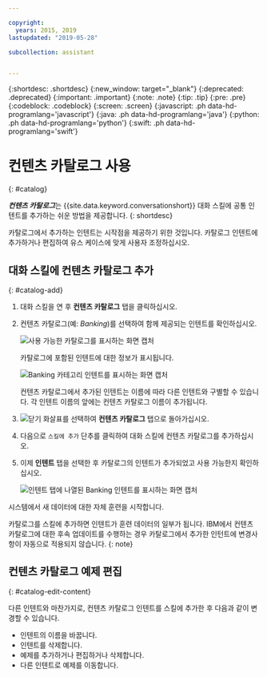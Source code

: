 ```yaml
---

copyright:
  years: 2015, 2019
lastupdated: "2019-05-28"

subcollection: assistant


---
```


{:shortdesc: .shortdesc}
{:new_window: target="_blank"}
{:deprecated: .deprecated}
{:important: .important}
{:note: .note}
{:tip: .tip}
{:pre: .pre}
{:codeblock: .codeblock}
{:screen: .screen}
{:javascript: .ph data-hd-programlang='javascript'}
{:java: .ph data-hd-programlang='java'}
{:python: .ph data-hd-programlang='python'}
{:swift: .ph data-hd-programlang='swift'}

# 컨텐츠 카탈로그 사용
{: #catalog}

***컨텐츠 카탈로그***는 {{site.data.keyword.conversationshort}} 대화 스킬에 공통 인텐트를 추가하는 쉬운 방법을 제공합니다.
{: shortdesc}

카탈로그에서 추가하는 인텐트는 시작점을 제공하기 위한 것입니다. 카탈로그 인텐트에 추가하거나 편집하여 유스 케이스에 맞게 사용자 조정하십시오.

## 대화 스킬에 컨텐츠 카탈로그 추가
{: #catalog-add}

1.  대화 스킬을 연 후 **컨텐츠 카탈로그** 탭을 클릭하십시오.

1.  컨텐츠 카탈로그(예: *Banking*)를 선택하여 함께 제공되는 인텐트를 확인하십시오.

    ![사용 가능한 카탈로그를 표시하는 화면 캡처](images/catalog_overview.png)

    카탈로그에 포함된 인텐트에 대한 정보가 표시됩니다.

    ![Banking 카테고리 인텐트를 표시하는 화면 캡처](images/catalog_open.png)

    컨텐츠 카탈로그에서 추가된 인텐트는 이름에 따라 다른 인텐트와 구별할 수 있습니다. 각 인텐트 이름의 앞에는 컨텐츠 카탈로그 이름이 추가됩니다.

1.  ![닫기 화살표](images/close_arrow.png)를 선택하여 **컨텐츠 카탈로그** 탭으로 돌아가십시오.

1.  다음으로 `스킬에 추가` 단추를 클릭하여 대화 스킬에 컨텐츠 카탈로그를 추가하십시오.

1.  이제 **인텐트** 탭을 선택한 후 카탈로그의 인텐트가 추가되었고 사용 가능한지 확인하십시오.

    ![인텐트 탭에 나열된 Banking 인텐트를 표시하는 화면 캡처](images/catalog_intents.png)

시스템에서 새 데이터에 대한 자체 훈련을 시작합니다.

카탈로그를 스킬에 추가하면 인텐트가 훈련 데이터의 일부가 됩니다. IBM에서 컨텐츠 카탈로그에 대한 후속 업데이트를 수행하는 경우 카탈로그에서 추가한 인턴트에 변경사항이 자동으로 적용되지 않습니다.
{: note}

## 컨텐츠 카탈로그 예제 편집
{: #catalog-edit-content}

다른 인텐트와 마찬가지로, 컨텐츠 카탈로그 인텐트를 스킬에 추가한 후 다음과 같이 변경할 수 있습니다.

- 인텐트의 이름을 바꿉니다.
- 인텐트를 삭제합니다.
- 예제를 추가하거나 편집하거나 삭제합니다.
- 다른 인텐트로 예제를 이동합니다.
